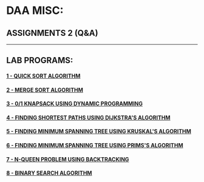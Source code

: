 # DAA MISC:

## ASSIGNMENTS 2 (Q&A)

---

## LAB PROGRAMS:
#### [1 - QUICK SORT ALGORITHM](./lab_programs/e1.md#ex-1---quick-sort-algorithm)
#### [2 - MERGE SORT ALGORITHM](./lab_programs/e2.md#ex-1---merge-sort-algorithm)
#### [3 - 0/1 KNAPSACK USING DYNAMIC PROGRAMMING](./lab_programs/e3.md#ex-3---01-knapsack-using-dynamic-programming)
#### [4 - FINDING SHORTEST PATHS USING DIJKSTRA'S ALGORITHM](./lab_programs/e4.md#ex-4---finding-shortest-paths-using-dijkstras-algorithm)
#### [5 - FINDING MINIMUM SPANNING TREE USING KRUSKAL'S ALGORITHM](./lab_programs/e5.md#ex-5---finding-minimum-spanning-tree-using-kruskals-algorithm)
#### [6 - FINDING MINIMUM SPANNING TREE USING PRIMS'S ALGORITHM](./lab_programs/e6.md#ex-6---finding-minimum-spanning-tree-using-primss-algorithm)
#### [7 - N-QUEEN PROBLEM USING BACKTRACKING](./lab_programs/e7.md#ex-7---n-queen-problem-using-backtracking)
#### [8 - BINARY SEARCH ALGORITHM](./lab_programs/e8.md#ex-8---binary-search-algorithm)

